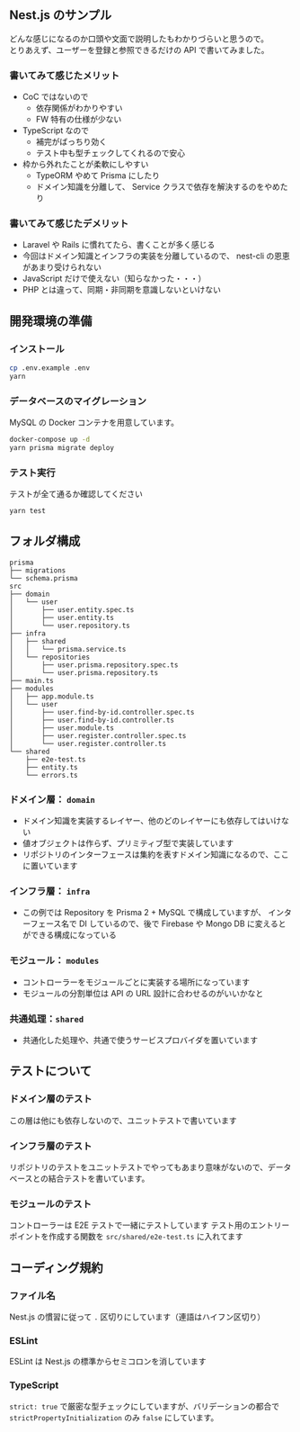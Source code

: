 ## Nest.js のサンプル

どんな感じになるのか口頭や文面で説明したもわかりづらいと思うので。  
とりあえず、ユーザーを登録と参照できるだけの API で書いてみました。

### 書いてみて感じたメリット

* CoC ではないので
  * 依存関係がわかりやすい
  * FW 特有の仕様が少ない
* TypeScript なので
  * 補完がばっちり効く
  * テスト中も型チェックしてくれるので安心
* 枠から外れたことが柔軟にしやすい
  * TypeORM やめて Prisma にしたり
  * ドメイン知識を分離して、 Service クラスで依存を解決するのをやめたり

### 書いてみて感じたデメリット

* Laravel や Rails に慣れてたら、書くことが多く感じる
* 今回はドメイン知識とインフラの実装を分離しているので、 nest-cli の恩恵があまり受けられない
* JavaScript だけで使えない（知らなかった・・・）
* PHP とは違って、同期・非同期を意識しないといけない
  
## 開発環境の準備

### インストール

```bash
cp .env.example .env
yarn
```

### データベースのマイグレーション

MySQL の Docker コンテナを用意しています。

```bash
docker-compose up -d
yarn prisma migrate deploy
```

### テスト実行

テストが全て通るか確認してください

```bash
yarn test
```

## フォルダ構成

```
prisma
├── migrations
└── schema.prisma
src
├── domain
│   └── user
│       ├── user.entity.spec.ts
│       ├── user.entity.ts
│       └── user.repository.ts
├── infra
│   ├── shared
│   │   └── prisma.service.ts
│   └── repositories
│       ├── user.prisma.repository.spec.ts
│       └── user.prisma.repository.ts
├── main.ts
├── modules
│   ├── app.module.ts
│   └── user
│       ├── user.find-by-id.controller.spec.ts
│       ├── user.find-by-id.controller.ts
│       ├── user.module.ts
│       ├── user.register.controller.spec.ts
│       └── user.register.controller.ts
└── shared
    ├── e2e-test.ts
    ├── entity.ts
    └── errors.ts

```

### ドメイン層： `domain`
* ドメイン知識を実装するレイヤー、他のどのレイヤーにも依存してはいけない
* 値オブジェクトは作らず、プリミティブ型で実装しています
* リポジトリのインターフェースは集約を表すドメイン知識になるので、ここに置いています

### インフラ層： `infra`
* この例では Repository を Prisma 2 + MySQL で構成していますが、 インターフェース名で DI しているので、後で Firebase や Mongo DB に変えるとができる構成になっている

### モジュール： `modules`
* コントローラーをモジュールごとに実装する場所になっています
* モジュールの分割単位は API の URL 設計に合わせるのがいいかなと

### 共通処理：`shared`
* 共通化した処理や、共通で使うサービスプロバイダを置いています

## テストについて
### ドメイン層のテスト
この層は他にも依存しないので、ユニットテストで書いています

### インフラ層のテスト
リポジトリのテストをユニットテストでやってもあまり意味がないので、データベースとの結合テストを書いています。

### モジュールのテスト
コントローラーは E2E テストで一緒にテストしています
テスト用のエントリーポイントを作成する関数を `src/shared/e2e-test.ts` に入れてます

## コーディング規約
### ファイル名
Nest.js の慣習に従って `.` 区切りにしています（連語はハイフン区切り）

### ESLint
ESLint は Nest.js の標準からセミコロンを消しています

### TypeScript
`strict: true` で厳密な型チェックにしていますが、バリデーションの都合で `strictPropertyInitialization` のみ `false` にしています。

